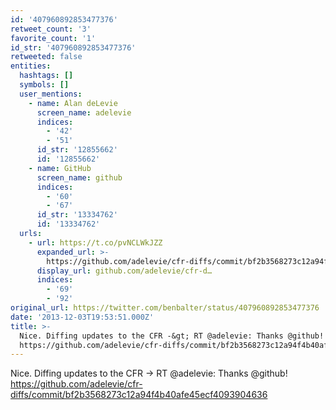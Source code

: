 ```yaml
---
id: '407960892853477376'
retweet_count: '3'
favorite_count: '1'
id_str: '407960892853477376'
retweeted: false
entities:
  hashtags: []
  symbols: []
  user_mentions:
    - name: Alan deLevie
      screen_name: adelevie
      indices:
        - '42'
        - '51'
      id_str: '12855662'
      id: '12855662'
    - name: GitHub
      screen_name: github
      indices:
        - '60'
        - '67'
      id_str: '13334762'
      id: '13334762'
  urls:
    - url: https://t.co/pvNCLWkJZZ
      expanded_url: >-
        https://github.com/adelevie/cfr-diffs/commit/bf2b3568273c12a94f4b40afe45ecf4093904636
      display_url: github.com/adelevie/cfr-d…
      indices:
        - '69'
        - '92'
original_url: https://twitter.com/benbalter/status/407960892853477376
date: '2013-12-03T19:53:51.000Z'
title: >-
  Nice. Diffing updates to the CFR -&gt; RT @adelevie: Thanks @github!
  https://github.com/adelevie/cfr-diffs/commit/bf2b3568273c12a94f4b40afe45ecf4093904636
---
```


Nice. Diffing updates to the CFR -&gt; RT @adelevie: Thanks @github! https://github.com/adelevie/cfr-diffs/commit/bf2b3568273c12a94f4b40afe45ecf4093904636